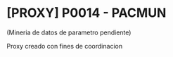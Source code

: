 # [PROXY] P0014 - PACMUN

(Mineria de datos de parametro pendiente)

Proxy creado con fines de coordinacion